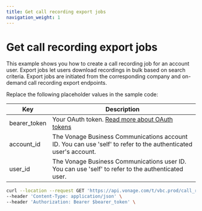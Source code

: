```yaml
---
title: Get call recording export jobs
navigation_weight: 1
---
```


# Get call recording export jobs
This example shows you how to create a call recording job for an account user. 
Export jobs let users download recordings in bulk based on search criteria. 
Export jobs are initiated from the corresponding company and on-demand call recording export endpoints.

Replace the following placeholder values in the sample code:

| Key        | Description                                                                                            |
|------------|--------------------------------------------------------------------------------------------------------|
| bearer_token | Your OAuth token. [Read more about OAuth tokens](https://developer.nexmo.com/vonage-business-cloud/vbc-apis/getting-started/authentication) |
| account_id | The Vonage Business Communications account ID. You can use 'self' to refer to the authenticated user's account. |
| user_id | The Vonage Business Communications user ID. You can use 'self' to refer to the authenticated user. | 

``` bash
curl --location --request GET 'https://api.vonage.com/t/vbc.prod/call_recording/api/accounts/$account_id/users/$user_id/call_recordings/jobs' \
--header 'Content-Type: application/json' \
--header 'Authorization: Bearer $bearer_token' \
```

